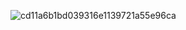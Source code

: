 ![cd11a6b1bd039316e1139721a55e96ca](https://user-images.githubusercontent.com/47189601/112480521-166e7e80-8db1-11eb-9fac-373f50f02849.gif)
